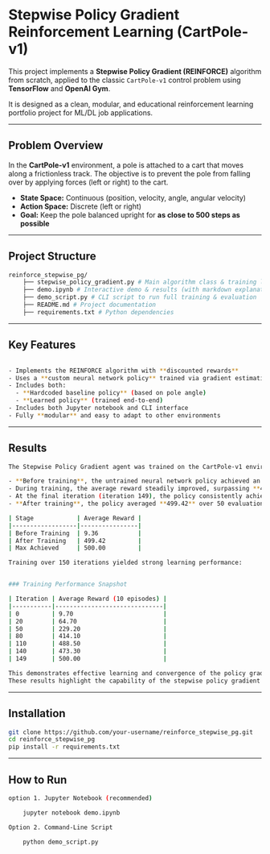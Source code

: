 # Stepwise Policy Gradient Reinforcement Learning (CartPole-v1)

This project implements a **Stepwise Policy Gradient (REINFORCE)** algorithm from scratch, applied to the classic `CartPole-v1` control problem using **TensorFlow** and **OpenAI Gym**.

It is designed as a clean, modular, and educational reinforcement learning portfolio project for ML/DL job applications.

---

## Problem Overview

In the **CartPole-v1** environment, a pole is attached to a cart that moves along a frictionless track. The objective is to prevent the pole from falling over by applying forces (left or right) to the cart.

- **State Space:** Continuous (position, velocity, angle, angular velocity)
- **Action Space:** Discrete (left or right)
- **Goal:** Keep the pole balanced upright for **as close to 500 steps as possible**

---

## Project Structure
```bash
reinforce_stepwise_pg/
    ├── stepwise_policy_gradient.py # Main algorithm class & training logic
    ├── demo.ipynb # Interactive demo & results (with markdown explanations)
    ├── demo_script.py # CLI script to run full training & evaluation
    ├── README.md # Project documentation
    ├── requirements.txt # Python dependencies
```

---

## Key Features
```bash

- Implements the REINFORCE algorithm with **discounted rewards**
- Uses a **custom neural network policy** trained via gradient estimation
- Includes both:
  - **Hardcoded baseline policy** (based on pole angle)
  - **Learned policy** (trained end-to-end)
- Includes both Jupyter notebook and CLI interface
- Fully **modular** and easy to adapt to other environments
```
---

## Results

```bash
The Stepwise Policy Gradient agent was trained on the CartPole-v1 environment for 150 iterations, with performance evaluated every 10 iterations.

- **Before training**, the untrained neural network policy achieved an average reward of approximately **9.36** over 50 episodes, close to random.
- During training, the average reward steadily improved, surpassing **400** steps by iteration 80 and reaching near-perfect performance by the end.
- At the final iteration (iteration 149), the policy consistently achieved the **maximum possible reward of 500 steps**.
- **After training**, the policy averaged **499.42** over 50 evaluation episodes, demonstrating near-optimal control.

| Stage            | Average Reward |
|------------------|----------------|
| Before Training  | 9.36           |
| After Training   | 499.42         |
| Max Achieved     | 500.00         |

Training over 150 iterations yielded strong learning performance:


### Training Performance Snapshot

| Iteration | Average Reward (10 episodes) |
|-----------|------------------------------|
| 0         | 9.70                         |
| 20        | 64.70                        |
| 50        | 229.20                       |
| 80        | 414.10                       |
| 110       | 488.50                       |
| 140       | 473.30                       |
| 149       | 500.00                       |

This demonstrates effective learning and convergence of the policy gradient method on this classic control task.Moreover,
These results highlight the capability of the stepwise policy gradient algorithm to solve reinforcement learning problems effectively, making this portfolio piece a strong demonstration of practical RL expertise.
```

---
## Installation

```bash
git clone https://github.com/your-username/reinforce_stepwise_pg.git
cd reinforce_stepwise_pg
pip install -r requirements.txt
```

---

## How to Run

```bash
option 1. Jupyter Notebook (recommended)

    jupyter notebook demo.ipynb

Option 2. Command-Line Script

    python demo_script.py
```

